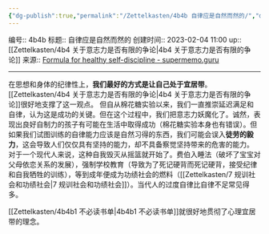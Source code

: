 ```yaml
---
{"dg-publish":true,"permalink":"/Zettelkasten/4b4b 自律应是自然而然的/","dgPassFrontmatter":true}
---
```


编号:: 4b4b
标题:: 自律应是自然而然的
创建时间:: 2023-02-04 11:00
up:: [[Zettelkasten/4b4 关于意志力是否有限的争论\|4b4 关于意志力是否有限的争论]]
来源:: [Formula for healthy self-discipline - supermemo.guru](https://supermemo.guru/wiki/Formula_for_healthy_self-discipline#My_own_story)

---

在思想和身体的纪律性上，**我们最好的方式是让自己处于宜居带**。[[Zettelkasten/4b4 关于意志力是否有限的争论\|4b4 关于意志力是否有限的争论]]很好地支撑了这一观点。
但自从棉花糖实验以来，我们一直推崇延迟满足和自律，认为这是成功的关键。但在这个过程中，我们把意志力妖魔化了。诚然，表现出良好自制力的孩子有可能在生活中取得成功（棉花糖实验本身也有错误）。但如果我们试图训练的自律能力应该是自然习得的东西，我们可能会误入**徒劳的毅力**，这会导致人们仅仅具有坚持的能力，却不具备察觉坚持带来的危害的能力。
对于一个现代人来说，这种自我毁灭从摇篮就开始了。费伯入睡法（破坏了宝宝对父母依恋关系的发展），强制学校教育（导致为了死记硬背而死记硬背，接受纪律和自我牺牲的训练），等到成年便成为功绩社会的燃料（[[Zettelkasten/7 规训社会和功绩社会\|7 规训社会和功绩社会]]）。当代人的过度自律比自律不足常见得多。

[[Zettelkasten/4b4b1 不必读书单\|4b4b1 不必读书单]]就很好地贯彻了心理宜居带的理念。
